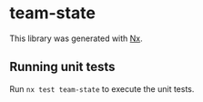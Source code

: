 # team-state

This library was generated with [Nx](https://nx.dev).

## Running unit tests

Run `nx test team-state` to execute the unit tests.
